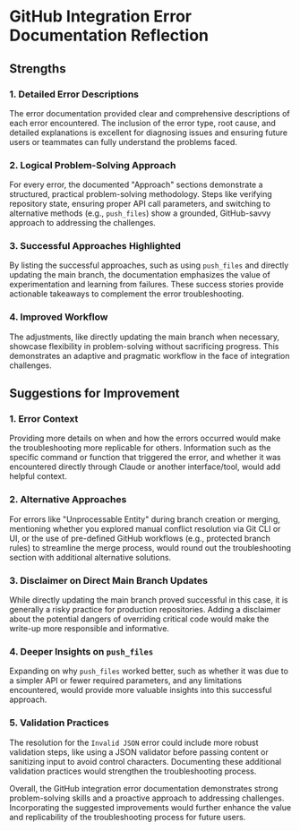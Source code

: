 # GitHub Integration Error Documentation Reflection

## Strengths

### 1. Detailed Error Descriptions
The error documentation provided clear and comprehensive descriptions of each error encountered. The inclusion of the error type, root cause, and detailed explanations is excellent for diagnosing issues and ensuring future users or teammates can fully understand the problems faced.

### 2. Logical Problem-Solving Approach
For every error, the documented "Approach" sections demonstrate a structured, practical problem-solving methodology. Steps like verifying repository state, ensuring proper API call parameters, and switching to alternative methods (e.g., `push_files`) show a grounded, GitHub-savvy approach to addressing the challenges.

### 3. Successful Approaches Highlighted
By listing the successful approaches, such as using `push_files` and directly updating the main branch, the documentation emphasizes the value of experimentation and learning from failures. These success stories provide actionable takeaways to complement the error troubleshooting.

### 4. Improved Workflow
The adjustments, like directly updating the main branch when necessary, showcase flexibility in problem-solving without sacrificing progress. This demonstrates an adaptive and pragmatic workflow in the face of integration challenges.

## Suggestions for Improvement

### 1. Error Context
Providing more details on when and how the errors occurred would make the troubleshooting more replicable for others. Information such as the specific command or function that triggered the error, and whether it was encountered directly through Claude or another interface/tool, would add helpful context.

### 2. Alternative Approaches
For errors like "Unprocessable Entity" during branch creation or merging, mentioning whether you explored manual conflict resolution via Git CLI or UI, or the use of pre-defined GitHub workflows (e.g., protected branch rules) to streamline the merge process, would round out the troubleshooting section with additional alternative solutions.

### 3. Disclaimer on Direct Main Branch Updates
While directly updating the main branch proved successful in this case, it is generally a risky practice for production repositories. Adding a disclaimer about the potential dangers of overriding critical code would make the write-up more responsible and informative.

### 4. Deeper Insights on `push_files`
Expanding on why `push_files` worked better, such as whether it was due to a simpler API or fewer required parameters, and any limitations encountered, would provide more valuable insights into this successful approach.

### 5. Validation Practices
The resolution for the `Invalid JSON` error could include more robust validation steps, like using a JSON validator before passing content or sanitizing input to avoid control characters. Documenting these additional validation practices would strengthen the troubleshooting process.

Overall, the GitHub integration error documentation demonstrates strong problem-solving skills and a proactive approach to addressing challenges. Incorporating the suggested improvements would further enhance the value and replicability of the troubleshooting process for future users.